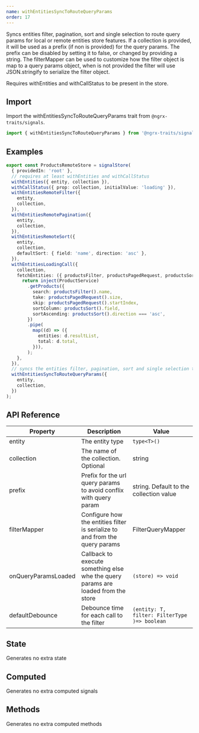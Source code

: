 ```yaml
---
name: withEntitiesSyncToRouteQueryParams 
order: 17
---
```


Syncs entities filter, pagination, sort and single selection to route query params for local or remote entities store features. If a collection is provided, it will be used as a prefix (if non is provided) for the query params.
The prefix can be disabled by setting it to false, or changed by providing a string. The filterMapper can be used to customize how the filter object is map to a query params object,
when is not provided the filter will use JSON.stringify to serialize the filter object.

Requires withEntities and withCallStatus to be present in the store.

## Import

Import the withEntitiesSyncToRouteQueryParams trait from `@ngrx-traits/signals`.

```ts
import { withEntitiesSyncToRouteQueryParams } from '@ngrx-traits/signals';
```

## Examples

```typescript
export const ProductsRemoteStore = signalStore(
  { providedIn: 'root' },
  // requires at least withEntities and withCallStatus
  withEntities({ entity, collection }),
  withCallStatus({ prop: collection, initialValue: 'loading' }),
  withEntitiesRemoteFilter({
    entity,
    collection,
  }),
  withEntitiesRemotePagination({
    entity,
    collection,
  }),
  withEntitiesRemoteSort({
    entity,
    collection,
    defaultSort: { field: 'name', direction: 'asc' },
  }),
  withEntitiesLoadingCall({
    collection,
    fetchEntities: ({ productsFilter, productsPagedRequest, productsSort }) => {
      return inject(ProductService)
        .getProducts({
          search: productsFilter().name,
          take: productsPagedRequest().size,
          skip: productsPagedRequest().startIndex,
          sortColumn: productsSort().field,
          sortAscending: productsSort().direction === 'asc',
        })
        .pipe(
          map((d) => ({
            entities: d.resultList,
            total: d.total,
          })),
        );
    },
  }),
  // syncs the entities filter, pagination, sort and single selection to the route query params
  withEntitiesSyncToRouteQueryParams({
    entity,
    collection,
  })
);
```

## API Reference


| Property            | Description                                                                       | Value                                        |
|---------------------|-----------------------------------------------------------------------------------|----------------------------------------------|
| entity              | The entity type                                                                   | `type<T>()`                                  |
| collection          | The name of the collection. Optional                                              | string                                       |
| prefix              | Prefix for the url query params to avoid conflix with query param                 | string. Default to the collection value      |
| filterMapper        | Configure how the entities filter is serialize to and from the query params       | FilterQueryMapper<Filter>                    |
| onQueryParamsLoaded | Callback to execute something else whe the query params are loaded from the store | `(store) => void`                            |
| defaultDebounce     | Debounce time for each call to the filter                                         | `(entity: T, filter: FilterType )=> boolean` |

## State

Generates no extra state

## Computed

Generates no extra computed signals

## Methods

Generates no extra computed methods


